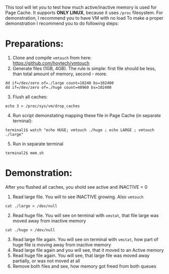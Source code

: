 This tool will let you to test how much active/inactive memory is used for Page Cache. It supports **ONLY LINUX**, because it uses `/proc` filesystem.
For demonstration, I recommend you to have VM with no load 
To make a proper demonstration I recommend you to do following steps:  
# Preparations:
1) Clone and compile `vmtouch` from here: https://github.com/hoytech/vmtouch
2) Generate files (1GB, 4GB). The rule is simple: first file should be less, than total amount of memory, second - more.
```
dd if=/dev/zero of=./large count=10240 bs=102400
dd if=/dev/zero of=./huge count=40960 bs=102400
```
3) Flush all caches:
```
echo 3 > /proc/sys/vm/drop_caches
```
4) Run script demonstating mapping these file in Page Cache (in separate terminal):
```
terminal1$ watch "echo HUGE; vmtouch ./huge ; echo LARGE ; vmtouch ./large"
```
5) Run in separate terminal
```
terminal2$ mem.sh 
```
# Demonstration:
After you flushed all caches, you shold see active and INACTIVE = 0
1) Read large file. You will to see INACTIVE growing. Also `vmtouch`  
```
cat ./large > /dev/null
```
2) Read huge file. You will see on terminal with `vmstat`, that file large was moved away from inactive memory
```
cat ./huge > /dev/null
```
3) Read large file again. You will see on terminal with `vmstat`, how part of huge file is moving away from inactive memory
4) Read large file again and you will see, that it moved to an Active memory
5) Read huge file again. You will see, that large file was moved away partially, or was not moved at all
6) Remove both files and see, how memory got freed from both queues
